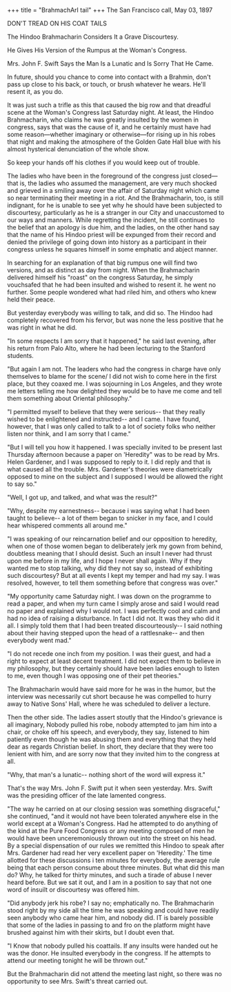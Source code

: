 +++
title = "BrahmachArI tail"
+++
The San Francisco call, May 03, 1897

DON'T TREAD ON HIS COAT TAILS

The Hindoo Brahmacharin Considers It a Grave Discourtesy.

He Gives His Version of the Rumpus at the Woman's
Congress.

Mrs. John F. Swift Says the Man Is a Lunatic and Is Sorry That He Came.

In future, should you chance to come into contact with a Brahmin, don't pass up close to his back, or touch, or brush whatever he wears. He'll resent it, as you do.

It was just such a trifle as this that caused the big row and that dreadful scene at the Woman's Congress last Saturday night. At least, the Hindoo Brahmacharin, who claims he was greatly insulted by the women in congress, says that was the cause of it, and he certainly must have had some reason—whether imaginary or otherwise—for rising up in his robes that night and making the atmosphere of the Golden Gate Hall blue with his almost hysterical denunciation of the whole show.

So keep your hands off his clothes if you would keep out of trouble.

The ladies who have been in the foreground of the congress just closed—that is, the ladies who assumed the management, are very much shocked and grieved in a smiling away over the affair of Saturday night which came so near terminating their meeting in a riot. And the Brahmacharin, too, is still indignant, for he is unable to see yet why he should have been subjected to discourtesy, particularly as he is a stranger in our City and unaccustomed to our ways and manners. While regretting the incident, he still continues to the belief that an apology is due him, and the ladies, on the other hand say that the name of his Hindoo priest will be expunged from their record and denied the privilege of going down into history as a participant in their congress unless he squares himself in some emphatic and abject manner.

In searching for an explanation of that big rumpus one will find two versions, and as distinct as day from night. When the Brahmacharin delivered himself his "roast" on the congress Saturday, he simply vouchsafed that he had been insulted and wished to resent it. he went no further. Some people wondered what had riled him, and others who knew held their peace.

But yesterday everybody was willing to talk, and did so. The Hindoo had completely recovered from his fervor, but was none the less positive that he was right in what he did.

"In some respects I am sorry that it happened," he said last evening, after his return from Palo Alto, where he had been lecturing to the Stanford students.

"But again I am not. The leaders who had the congress in charge have only themselves to blame for the scene/ I did not wish to come here in the first place, but they coaxed me. I was sojourning in Los Angeles, and they wrote me letters telling me how delighted they would be to have me come and tell them something about Oriental philosophy."

"I permitted myself to believe that they were serious-- that they really wished to be enlightened and instructed-- and I came. I have found, however, that I was only called to talk to a lot of society folks who neither listen nor think, and I am sorry that I came."

"But I will tell you how it happened. I was specially invited to be present last Thursday afternoon because a paper on 'Heredity" was to be read by Mrs. Helen Gardener, and I was supposed to reply to it. I did reply and that is what caused all the trouble. Mrs. Gardener's theories were diametrically opposed to mine on the subject and I supposed I would be allowed the right to say so."

"Well, I got up, and talked, and what was the result?"

"Why, despite my earnestness-- because i was saying what I had been taught to believe-- a lot of them began to snicker in my face, and I could hear whispered comments all around me."

"I was speaking of our reincarnation belief and our opposition to heredity, when one of those women began to deliberately jerk my gown from behind, doubtless meaning that I should desist. Such an insult I never had thrust upon me before in my life, and I hope I never shall again. Why if they wanted me to stop talking, why did they not say so, instead of exhibiting such discourtesy? But at all events I kept my temper and had my say. I was resolved, however, to tell them something before that congress was over."

"My opportunity came Saturday night. I was down on the programme to read a paper, and when my turn came I simply arose and said I would read no paper and explained why I would not. I was perfectly cool and calm and had no idea of raising a disturbance. In fact I did not. It was they who did it all. I simply told them that I had been treated discourteously-- I said nothing about their having stepped upon the head of a rattlesnake-- and then everybody went mad."

"I do not recede one inch from my position. I was their guest, and had a right to expect at least decent treatment. I did not expect them to believe in my philosophy, but they certainly should have been ladies enough to listen to me, even though I was opposing one of their pet theories."

The Brahmacharin would have said more for he was in the humor, but the interview was necessarily cut short because he was compelled to hurry away to Native Sons' Hall, where he was scheduled to deliver a lecture.

Then the other side. The ladies assert stoutly that the Hindoo's grievance is all imaginary, Nobody pulled his robe, nobody attempted to jam him into a chair, or choke off his speech, and everybody, they say, listened to him patiently even though he was abusing them and everything that they held dear as regards Christian belief. In short, they declare that they were too lenient with him, and are sorry now that they invited him to the congress at all.

"Why, that man's a lunatic-- nothing short of the word will express it."

That's the way Mrs. John F. Swift put it when seen yesterday. Mrs. Swift was the presiding officer of the late lamented congress.

"The way he carried on at our closing session was something disgraceful," she continued, "and it would not have been tolerated anywhere else in the world except at a Woman's Congress. Had he attempted to do anything of the kind at the Pure Food Congress or any meeting composed of men he would have been unceremoniously thrown out into the street on his head. By a special dispensation of our rules we remitted this Hindoo to speak after Mrs. Gardener had read her very excellent paper on 'Heredity.' The time allotted for these discussions i ten minutes for everybody, the average rule being that each person consume about three minutes. But what did this man do? Why, he talked for thirty minutes, and such a tirade of abuse I never heard before. But we sat it out, and I am in a position to say that not one word of insuilt or discourtesy was offered him.

"Did anybody jerk his robe? I say no; emphatically no. The Brahmacharin stood right by my side all the time he was speaking and could have readily seen anybody who came hear him, and nobody did. IT is barely possible that some of the ladies in passing to and fro on the platform might have brushed against him with their skirts, but I doubt even that.

"I Know that nobody pulled his coattails. If any insults were handed out he was the donor. He insulted everybody in the congress. If he attempts to attend our meeting tonight he will be thrown out."

But the Brahmacharin did not attend the meeting last night, so there was no opportunity to see Mrs. Swift's threat carried out. 
